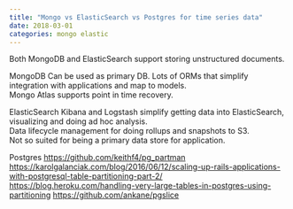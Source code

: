 ```yaml
---
title: "Mongo vs ElasticSearch vs Postgres for time series data"
date: 2018-03-01
categories: mongo elastic
---
```


Both MongoDB and ElasticSearch support storing unstructured documents.  

MongoDB
Can be used as primary DB.  Lots of ORMs that simplify integration with applications and map to models.  
Mongo Atlas supports point in time recovery.  


ElasticSearch
Kibana and Logstash simplify getting data into ElasticSearch, visualizing and doing ad hoc analysis.  
Data lifecycle management for doing rollups and snapshots to S3.  
Not so suited for being a primary data store for application.  


Postgres
https://github.com/keithf4/pg_partman
https://karolgalanciak.com/blog/2016/06/12/scaling-up-rails-applications-with-postgresql-table-partitioning-part-2/
https://blog.heroku.com/handling-very-large-tables-in-postgres-using-partitioning
https://github.com/ankane/pgslice
